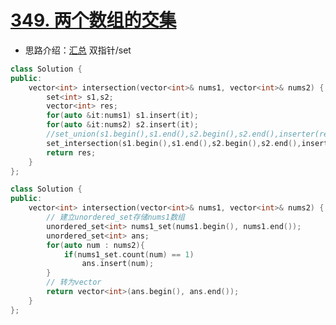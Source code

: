 # [349. 两个数组的交集](https://leetcode-cn.com/problems/intersection-of-two-arrays/)

+ 思路介绍：[汇总](https://leetcode-cn.com/problems/intersection-of-two-arrays/solution/349-liang-ge-shu-zu-de-jiao-ji-by-sunny_smile/) 双指针/set

```cpp
class Solution {
public:
    vector<int> intersection(vector<int>& nums1, vector<int>& nums2) {
        set<int> s1,s2;
        vector<int> res;
        for(auto &it:nums1) s1.insert(it);
        for(auto &it:nums2) s2.insert(it);
        //set_union(s1.begin(),s1.end(),s2.begin(),s2.end(),inserter(res,res.begin())); // 并集
        set_intersection(s1.begin(),s1.end(),s2.begin(),s2.end(),inserter(res,res.begin())); // 交集
        return res;
    }
};
```

```cpp
class Solution {
public:
    vector<int> intersection(vector<int>& nums1, vector<int>& nums2) {
        // 建立unordered_set存储nums1数组
        unordered_set<int> nums1_set(nums1.begin(), nums1.end());
        unordered_set<int> ans;
        for(auto num : nums2){
            if(nums1_set.count(num) == 1)
                ans.insert(num);
        }
        // 转为vector
        return vector<int>(ans.begin(), ans.end());
    }
};
```